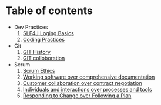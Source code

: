 # Table of contents

- Dev Practices
    1. [SLF4J Loging Basics](./code/java-logging-slf4j)
    2. [Coding Practices](./code/coding-practices)
- Git
    1. [GIT History](./git/history.md)
    2. [GIT colloboration](./git/team-responsibility)
- Scrum
    1. [Scrum Ethics](./scrum/scrum-ethics)
    2. [Working software over comprehensive documentation](./scrum/Working-software-over-comprehensive-documentation')
    3. [Customer collaboration over contract negotiation](./scrum/Customer-collaboration-over-contract-negotiation)
    4. [Individuals and interactions over processes and tools](./scrum/Individuals-and-interactions-over-processes-and-tools)
    5. [Responding to Change over Following a Plan](./scrum/Responding-to-Change-over-Following-a-Plan)
